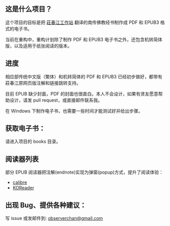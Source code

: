 ## 这是什么项目？
这个项目的目标是把 [莊春江工作站](https://agama.buddhason.org) 翻译的南传佛教经书制作成 PDF 和 EPUB3 格式的电子书。

当前在重构中，重构计划除了制作 PDF 和 EPUB3 电子书之外，还包含机转简体版，以及适用于纸张阅读的版本。

## 进度
相应部传统中文版（繁体）和机转简体的 PDF 和 EPUB3 已经初步做好，都带有莊春江原网页版注解和链接跳转支持。

目前 EPUB 缺少封面，PDF 的封面也很直白。本人不会设计，如果有贤友愿意帮助设计，请发 pull request，或直接邮件联系我。

在 Windows 下制作电子书，也需要一些时间才能测试好并给出步骤。

## 获取电子书：
请进入项目的 books 目录。

## 阅读器列表
部分 EPUB 阅读器把注解(endnote)实现为弹窗(popup)方式，提升了阅读体验：
* [calibre](https://calibre-ebook.com) 
* [KOReader](https://koreader.rocks)

## 出现 Bug、提供各种建议：
写 issue 或发邮件到: observerchan@gmail.com
